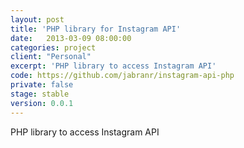 ```yaml
---
layout: post
title: 'PHP library for Instagram API'
date:   2013-03-09 08:00:00
categories: project
client: "Personal"
excerpt: 'PHP library to access Instagram API'
code: https://github.com/jabranr/instagram-api-php
private: false
stage: stable
version: 0.0.1
---
```


PHP library to access Instagram API